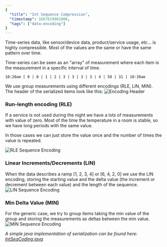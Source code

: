 ```yaml
---
{
  "title": "Int Sequence Compression",
  "timestamp": 1667619961000,
  "tags": ["data-encoding"]
}
---
```


Time-series data, like sensor/device data, product/service usage, etc... is highly compressible.
Most of the values are the same or have the same pattern over time.

Time-series can be seen as an "array" of measurement where each item is the measurement in a specific interval of time.
```text
10:20am [ 0 | 0 | 1 | 2 | 3 | 3 | 3 | 3 | 4 | 50 | 31 ] 10:30am
```

We use group measurements using different encodings (RLE, LIN, MIN).\
The header of the serialized items look like this:
![Encoding Header][img-base]

### Run-length encoding (RLE)
If a service is not used during the night we have a lots of measurements with value of zero. Most of the time the temperature in a room is stable, so we have long periods with the same value.

In those cases we can just store the value once and the number of times the value is repeated.

![RLE Sequence Encoding][img-rle]

### Linear Increments/Decrements (LIN)
When the data describes a ramp [1, 2, 3, 4] or [6, 4, 2, 0] we use the LIN encoding,
storing the starting value and the delta value (the increment or decrement between each value) and the length of the sequence.
![LIN Sequence Encoding][img-lin]

### Min Delta Value (MIN)
For the generic case, we try to group items taking the min value of the group and storing the measurements as deltas between the min value.
![MIN Sequence Encoding][img-min]

*A simple java implementation of serialization can be found here: [IntSeqCoding.java](https://github.com/matteobertozzi/dnaco-java/blob/main/dnaco-data/src/main/java/tech/dnaco/data/encoding/IntSeqCoding.java)*

[img-base]: ${blog.baseUrl}/assets/blog/posts/imgs/int-seq-compression-base.png
[img-rle]: ${blog.baseUrl}/assets/blog/posts/imgs/int-seq-compression-rle.png
[img-lin]: ${blog.baseUrl}/assets/blog/posts/imgs/int-seq-compression-lin.png
[img-min]: ${blog.baseUrl}/assets/blog/posts/imgs/int-seq-compression-min.png
